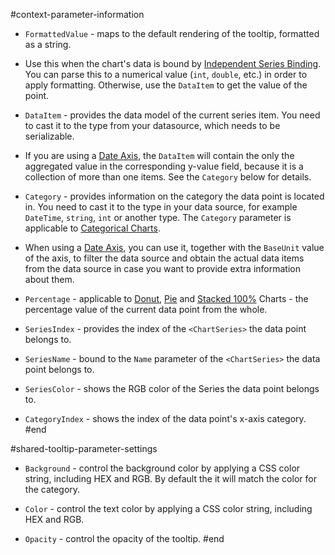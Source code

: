 #context-parameter-information
* `FormattedValue` - maps to the default rendering of the tooltip, formatted as a string.
* Use this when the chart's data is bound by [Independent Series Binding](slug:components/chart/databind#independent-series-binding). You can parse this to a numerical value (`int`, `double`, etc.) in order to apply formatting. Otherwise, use the `DataItem` to get the value of the point.

* `DataItem` - provides the data model of the current series item. You need to cast it to the type from your datasource, which needs to be serializable.

* If you are using a [Date Axis](slug:components/chart/date-axis), the `DataItem` will contain the only the aggregated value in the corresponding y-value field, because it is a collection of more than one items. See the `Category` below for details.

* `Category` - provides information on the category the data point is located in. You need to cast it to the type in your data source, for example `DateTime`, `string`, `int` or another type. The `Category` parameter is applicable to [Categorical Charts](slug:components/chart/databind#series-types).

* When using a [Date Axis](slug:components/chart/date-axis), you can use it, together with the `BaseUnit` value of the axis, to filter the data source and obtain the actual data items from the data source in case you want to provide extra information about them.

* `Percentage` - applicable to [Donut](slug:components/chart/types/donut), [Pie](slug:components/chart/types/pie) and [Stacked 100%](slug:components/chart/stack#stack-100) Charts - the percentage value of the current data point from the whole.

* `SeriesIndex` - provides the index of the `<ChartSeries>` the data point belongs to.

* `SeriesName` - bound to the `Name` parameter of the `<ChartSeries>` the data point belongs to.

* `SeriesColor` - shows the RGB color of the Series the data point belongs to.

* `CategoryIndex` - shows the index of the data point's x-axis category.
#end

#shared-tooltip-parameter-settings
* `Background` - control the background color by applying a CSS color string, including HEX and RGB. By default the it will match the color for the category.

* `Color` - control the text color by applying a CSS color string, including HEX and RGB.

* `Opacity` - control the opacity of the tooltip.
#end
